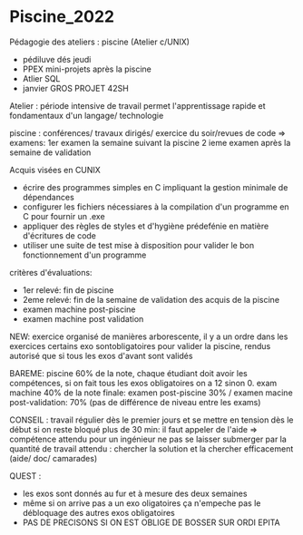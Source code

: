 # Piscine_2022

Pédagogie  des ateliers : piscine (Atelier c/UNIX) 
- pédiluve dés jeudi 
- PPEX mini-projets après la piscine 
- Atlier SQL 
- janvier GROS PROJET 42SH

Atelier : période intensive de travail 
permet l'apprentissage rapide et fondamentaux d'un langage/ technologie

piscine : conférences/ travaux dirigés/ exercice du soir/revues de code 
=> examens: 1er examen la semaine suivant la piscine 
2 ieme examen après la semaine de validation 

Acquis visées en CUNIX 
- écrire des programmes simples en C impliquant la gestion minimale de dépendances 
- configurer les fichiers nécessiares à la compilation d'un programme en C pour fournir un .exe
- appliquer des règles de styles et d'hygiène prédefénie en matière d'écritures de code 
- utiliser une suite de test mise à disposition pour valider le bon fonctionnement d'un programme 

critères d'évaluations: 
- 1er relevé: fin de piscine 
- 2eme relevé: fin de la semaine de validation des acquis de la piscine 
- examen machine post-piscine 
- examen machine post validation 

NEW: exercice organisé de manières arborescente, il y a un ordre dans les exercices 
certains exo sontobligatoires pour valider la piscine, rendus autorisé que si tous les exos d'avant sont validés 

BAREME: piscine 60% de la note, chaque étudiant doit avoir les compétences, si on fait tous les exos obligatoires on a 12 sinon 0.
exam machine 40% de la note finale: examen post-piscine 30% / examen macine post-validation: 70%
(pas de différence de niveau entre les exams)

CONSEIL : travail régulier dès le premier jours et se mettre en tension dès le début
si on reste bloqué plus de 30 min: il faut appeler de l'aide 
=> compétence attendu pour un ingénieur 
ne pas se laisser submerger par la quantité de travail
attendu : chercher la solution et la chercher efficacement (aide/ doc/ camarades) 

QUEST	: 
- les exos sont donnés au fur et à mesure des deux semaines 
- même si on arrive pas a un exo oligatoires ça n'empeche pas le débloquage des autres exos obligatoires 
- PAS DE PRECISONS SI ON EST OBLIGE DE BOSSER SUR ORDI EPITA 



